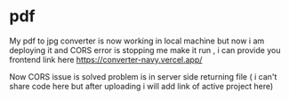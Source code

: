 # pdf
My pdf to jpg converter is now working in local machine but now i am deploying it and CORS error is stopping me make it run , i can provide you frontend link here 
https://converter-navy.vercel.app/

Now CORS issue is solved problem is in server side returning file ( i can't share code here but after uploading i will add link of active project here)

